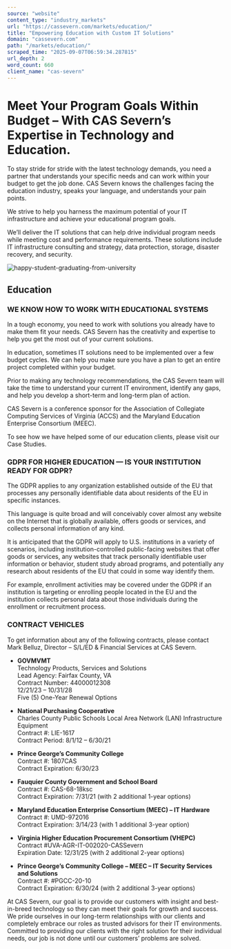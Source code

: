 ```yaml
---
source: "website"
content_type: "industry_markets"
url: "https://cassevern.com/markets/education/"
title: "Empowering Education with Custom IT Solutions"
domain: "cassevern.com"
path: "/markets/education/"
scraped_time: "2025-09-07T06:59:34.287815"
url_depth: 2
word_count: 660
client_name: "cas-severn"
---
```


# Meet Your Program Goals Within Budget – With CAS Severn’s Expertise in Technology and Education.

To stay stride for stride with the latest technology demands, you need a partner that understands your specific needs and can work within your budget to get the job done. CAS Severn knows the challenges facing the education industry, speaks your language, and understands your pain points.

We strive to help you harness the maximum potential of your IT infrastructure and achieve your educational program goals.

We’ll deliver the IT solutions that can help drive individual program needs while meeting cost and performance requirements. These solutions include IT infrastructure consulting and strategy, data protection, storage, disaster recovery, and security.

![happy-student-graduating-from-university](https://cassevern.com/wp-content/uploads/2023/11/happy-student-graduating-from-university-2023-09-15-01-52-14-utc.jpg)

## Education

### WE KNOW HOW TO WORK WITH EDUCATIONAL SYSTEMS

In a tough economy, you need to work with solutions you already have to make them fit your needs. CAS Severn has the creativity and expertise to help you get the most out of your current solutions.

In education, sometimes IT solutions need to be implemented over a few budget cycles. We can help you make sure you have a plan to get an entire project completed within your budget.

Prior to making any technology recommendations, the CAS Severn team will take the time to understand your current IT environment, identify any gaps, and help you develop a short-term and long-term plan of action.

CAS Severn is a conference sponsor for the Association of Collegiate Computing Services of Virginia (ACCS) and the Maryland Education Enterprise Consortium (MEEC).

To see how we have helped some of our education clients, please visit our Case Studies.

### GDPR FOR HIGHER EDUCATION — IS YOUR INSTITUTION READY FOR GDPR?

The GDPR applies to any organization established outside of the EU that processes any personally identifiable data about residents of the EU in specific instances.

This language is quite broad and will conceivably cover almost any website on the Internet that is globally available, offers goods or services, and collects personal information of any kind.

It is anticipated that the GDPR will apply to U.S. institutions in a variety of scenarios, including institution-controlled public-facing websites that offer goods or services, any websites that track personally identifiable user information or behavior, student study abroad programs, and potentially any research about residents of the EU that could in some way identify them.

For example, enrollment activities may be covered under the GDPR if an institution is targeting or enrolling people located in the EU and the institution collects personal data about those individuals during the enrollment or recruitment process.

### CONTRACT VEHICLES

To get information about any of the following contracts, please contact Mark Belluz, Director – S/L/ED & Financial Services at CAS Severn.

- **GOVMVMT**  
  Technology Products, Services and Solutions  
  Lead Agency: Fairfax County, VA  
  Contract Number: 44000012308  
  12/21/23 – 10/31/28  
  Five (5) One-Year Renewal Options

- **National Purchasing Cooperative**  
  Charles County Public Schools Local Area Network (LAN) Infrastructure Equipment  
  Contract #: LIE-1617  
  Contract Period: 8/1/12 – 6/30/21

- **Prince George’s Community College**  
  Contract #: 1807CAS  
  Contract Expiration: 6/30/23

- **Fauquier County Government and School Board**  
  Contract #: CAS-68-18ksc  
  Contract Expiration: 7/31/21 (with 2 additional 1-year options)

- **Maryland Education Enterprise Consortium (MEEC) – IT Hardware**  
  Contract #: UMD-972016  
  Contract Expiration: 3/14/23 (with 1 additional 3-year option)

- **Virginia Higher Education Procurement Consortium (VHEPC)**  
  Contract #UVA-AGR-IT-002020-CASSevern  
  Expiration Date: 12/31/25 (with 2 additional 2-year options)

- **Prince George’s Community College – MEEC – IT Security Services and Solutions**  
  Contract #: #PGCC-20-10  
  Contract Expiration: 6/30/24 (with 2 additional 3-year options)

At CAS Severn, our goal is to provide our customers with insight and best-in-breed technology so they can meet their goals for growth and success. We pride ourselves in our long-term relationships with our clients and completely embrace our roles as trusted advisors for their IT environments. Committed to providing our clients with the right solution for their individual needs, our job is not done until our customers’ problems are solved.